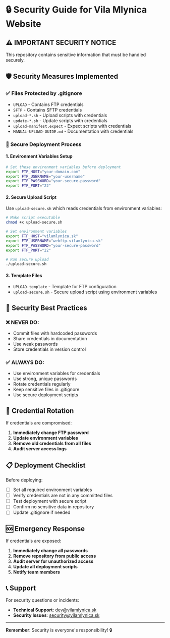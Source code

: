 # 🔒 Security Guide for Vila Mlynica Website

## ⚠️ IMPORTANT SECURITY NOTICE

This repository contains sensitive information that must be handled securely.

## 🛡️ Security Measures Implemented

### ✅ **Files Protected by .gitignore**
- `UPLOAD` - Contains FTP credentials
- `SFTP` - Contains SFTP credentials  
- `upload-*.sh` - Upload scripts with credentials
- `update-*.sh` - Update scripts with credentials
- `upload-manifest.expect` - Expect scripts with credentials
- `MANUAL-UPLOAD-GUIDE.md` - Documentation with credentials

### 🔐 **Secure Deployment Process**

#### 1. **Environment Variables Setup**
```bash
# Set these environment variables before deployment
export FTP_HOST="your-domain.com"
export FTP_USERNAME="your-username"
export FTP_PASSWORD="your-secure-password"
export FTP_PORT="22"
```

#### 2. **Secure Upload Script**
Use `upload-secure.sh` which reads credentials from environment variables:
```bash
# Make script executable
chmod +x upload-secure.sh

# Set environment variables
export FTP_HOST="vilamlynica.sk"
export FTP_USERNAME="webftp.vilamlynica.sk"
export FTP_PASSWORD="your-secure-password"
export FTP_PORT="22"

# Run secure upload
./upload-secure.sh
```

#### 3. **Template Files**
- `UPLOAD.template` - Template for FTP configuration
- `upload-secure.sh` - Secure upload script using environment variables

## 🚨 **Security Best Practices**

### ❌ **NEVER DO:**
- Commit files with hardcoded passwords
- Share credentials in documentation
- Use weak passwords
- Store credentials in version control

### ✅ **ALWAYS DO:**
- Use environment variables for credentials
- Use strong, unique passwords
- Rotate credentials regularly
- Keep sensitive files in .gitignore
- Use secure deployment scripts

## 🔄 **Credential Rotation**

If credentials are compromised:
1. **Immediately change FTP password**
2. **Update environment variables**
3. **Remove old credentials from all files**
4. **Audit server access logs**

## 📋 **Deployment Checklist**

Before deploying:
- [ ] Set all required environment variables
- [ ] Verify credentials are not in any committed files
- [ ] Test deployment with secure script
- [ ] Confirm no sensitive data in repository
- [ ] Update .gitignore if needed

## 🆘 **Emergency Response**

If credentials are exposed:
1. **Immediately change all passwords**
2. **Remove repository from public access**
3. **Audit server for unauthorized access**
4. **Update all deployment scripts**
5. **Notify team members**

## 📞 **Support**

For security questions or incidents:
- **Technical Support**: dev@vilamlynica.sk
- **Security Issues**: security@vilamlynica.sk

---

**Remember**: Security is everyone's responsibility! 🔒
